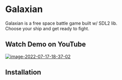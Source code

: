 # Galaxian
Galaxian is a free space battle game built w/ SDL2 lib. <br>
Choose your ship and get ready to fight.
## Watch Demo on YouTube 
<a href='https://www.youtube.com/watch?v=gx28f5qhOR8' target='_blank'><img src='https://i.postimg.cc/0jv8tL20/image-2022-07-17-18-37-02.png' border='0' alt='image-2022-07-17-18-37-02'/></a>
## Installation
